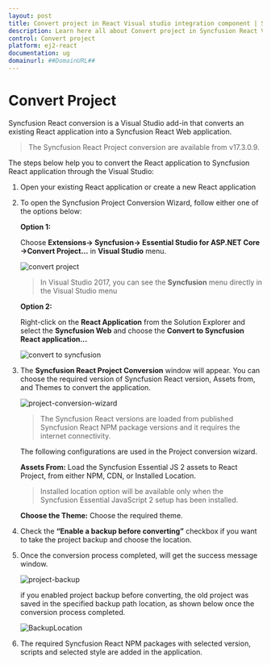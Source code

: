 ```yaml
---
layout: post
title: Convert project in React Visual studio integration component | Syncfusion
description: Learn here all about Convert project in Syncfusion React Visual studio integration component of Syncfusion Essential JS 2 and more.
control: Convert project 
platform: ej2-react
documentation: ug
domainurl: ##DomainURL##
---
```


# Convert Project

Syncfusion React conversion is a Visual Studio add-in that converts an existing React application into a Syncfusion React Web application.

> The Syncfusion React Project conversion are available from v17.3.0.9.

The steps below help you to convert the React application to Syncfusion React application through the Visual Studio:

1. Open your existing React application or create a new React application

2. To open the Syncfusion Project Conversion Wizard, follow either one of the options below:

    **Option 1:**

    Choose **Extensions-> Syncfusion-> Essential Studio for ASP.NET Core ->Convert Project…** in **Visual Studio** menu.

    ![convert project](images/convert-react-menu.png)

    > In Visual Studio 2017, you can see the **Syncfusion** menu directly in the Visual Studio menu

    **Option 2:**

    Right-click on the **React Application** from the Solution Explorer and select the **Syncfusion Web** and choose the **Convert to Syncfusion React application...**

    ![convert to syncfusion](images/Convert-react-context.png)

3. The **Syncfusion React Project Conversion** window will appear. You can choose the required version of Syncfusion React version, Assets from, and Themes to convert the application.

    ![project-conversion-wizard](images/react-conversion-window.PNG)

    > The Syncfusion React versions are loaded from published Syncfusion React NPM package versions and it requires the internet connectivity.

    The following configurations are used in the Project conversion wizard.

    **Assets From:** Load the Syncfusion Essential JS 2 assets to React Project, from either NPM, CDN, or Installed Location.

    > Installed location option will be available only when the Syncfusion Essential JavaScript 2 setup has been installed.

    **Choose the Theme:** Choose the required theme.

4. Check the **“Enable a backup before converting”** checkbox if you want to take the project backup and choose the location.

5. Once the conversion process completed, will get the success message window.

    ![project-backup](images/react-convertion-confirmation.png)

    if you enabled project backup before converting, the old project was saved in the specified backup path location, as shown below once the conversion process completed.

    ![BackupLocation](images/BackupLocation.png)

6. The required Syncfusion React NPM packages with selected version, scripts and selected style are added in the application.

